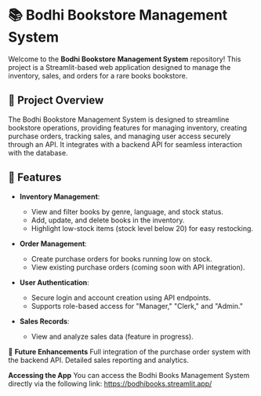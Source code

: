 # 📚 Bodhi Bookstore Management System

Welcome to the **Bodhi Bookstore Management System** repository! This project is a Streamlit-based web application designed to manage the inventory, sales, and orders for a rare books bookstore.

## 🎯 Project Overview

The Bodhi Bookstore Management System is designed to streamline bookstore operations, providing features for managing inventory, creating purchase orders, tracking sales, and managing user access securely through an API. It integrates with a backend API for seamless interaction with the database.

## 🚀 Features

- **Inventory Management**:
  - View and filter books by genre, language, and stock status.
  - Add, update, and delete books in the inventory.
  - Highlight low-stock items (stock level below 20) for easy restocking.

- **Order Management**:
  - Create purchase orders for books running low on stock.
  - View existing purchase orders (coming soon with API integration).

- **User Authentication**:
  - Secure login and account creation using API endpoints.
  - Supports role-based access for "Manager," "Clerk," and "Admin."

- **Sales Records**:
  - View and analyze sales data (feature in progress).

📌 **Future Enhancements**
Full integration of the purchase order system with the backend API.
Detailed sales reporting and analytics.

**Accessing the App**
You can access the Bodhi Books Management System directly via the following link:
https://bodhibooks.streamlit.app/
